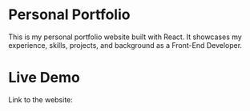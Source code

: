 # Personal Portfolio
This is my personal portfolio website built with React. It showcases my experience, skills, projects, and background as a Front-End Developer.
# Live Demo
Link to the website: 
